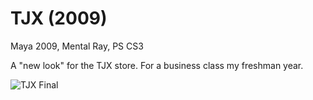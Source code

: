 # TJX (2009)

Maya 2009, Mental Ray, PS CS3

A "new look" for the TJX store. For a business class my freshman year.

![TJX Final](https://raw.githubusercontent.com/ustasb/renderings/master/tjx/tjx_final.jpg)
